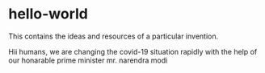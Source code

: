 # hello-world
This contains the ideas and resources of a particular invention.

Hii humans,
  we are changing the covid-19 situation rapidly with the help of our honarable prime minister mr. narendra modi
